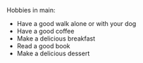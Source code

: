 Hobbies in main:
- Have a good walk alone or with your dog
- Have a good coffee
- Make a delicious breakfast
- Read a good book
- Make a delicious dessert
